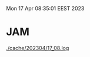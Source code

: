 Mon 17 Apr 08:35:01 EEST 2023
# JAM
<a href='./cache/202304/17_08.log'>./cache/202304/17_08.log</a>
